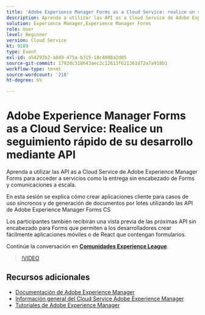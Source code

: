 ```yaml
---
title: 'Adobe Experience Manager Forms as a Cloud Service: realice un seguimiento rápido de su desarrollo mediante las API'
description: Aprenda a utilizar las API as a Cloud Service de Adobe Experience Manager Forms para acceder a servicios como la entrega sin encabezado de Forms y comunicaciones a escala. En esta sesión se explica cómo crear aplicaciones cliente para casos de uso síncronos y de generación de documentos por lotes utilizando la API de Adobe Experience Manager Forms CS. Los participantes también recibirán una vista previa de las próximas API sin encabezado para Forms que permiten a los desarrolladores crear fácilmente aplicaciones móviles o de React que contengan formularios.
solution: Experience Manager,Experience Manager Forms
role: User
level: Beginner
version: Cloud Service
kt: 9189
type: Event
exl-id: a54293b2-a8d9-475a-b315-18c4088a2d85
source-git-commit: 1792dc318643aec2c12613f621361d72a7a918b1
workflow-type: tm+mt
source-wordcount: '218'
ht-degree: 6%

---
```


# Adobe Experience Manager Forms as a Cloud Service: Realice un seguimiento rápido de su desarrollo mediante API

Aprenda a utilizar las API as a Cloud Service de Adobe Experience Manager Forms para acceder a servicios como la entrega sin encabezado de Forms y comunicaciones a escala. 

En esta sesión se explica cómo crear aplicaciones cliente para casos de uso síncronos y de generación de documentos por lotes utilizando las API de Adobe Experience Manager Forms CS

Los participantes también recibirán una vista previa de las próximas API sin encabezado para Forms que permiten a los desarrolladores crear fácilmente aplicaciones móviles o de React que contengan formularios.

Continúe la conversación en **[Comunidades Experience League](https://adobe.ly/3zKLQrw)**.

>[!VIDEO](https://video.tv.adobe.com/v/337724/?quality=12&learn=on&hidetitle=true)

## Recursos adicionales

- [Documentación de Adobe Experience Manager ](https://experienceleague.adobe.com/docs/experience-manager-cloud-service.html?lang=es)
- [Información general del Cloud Service Adobe Experience Manager](https://experienceleague.adobe.com/docs/experience-manager-cloud-service/overview/home.html)
- [Tutoriales de Adobe Experience Manager](https://experienceleague.adobe.com/docs/experience-manager-tutorials.html)
